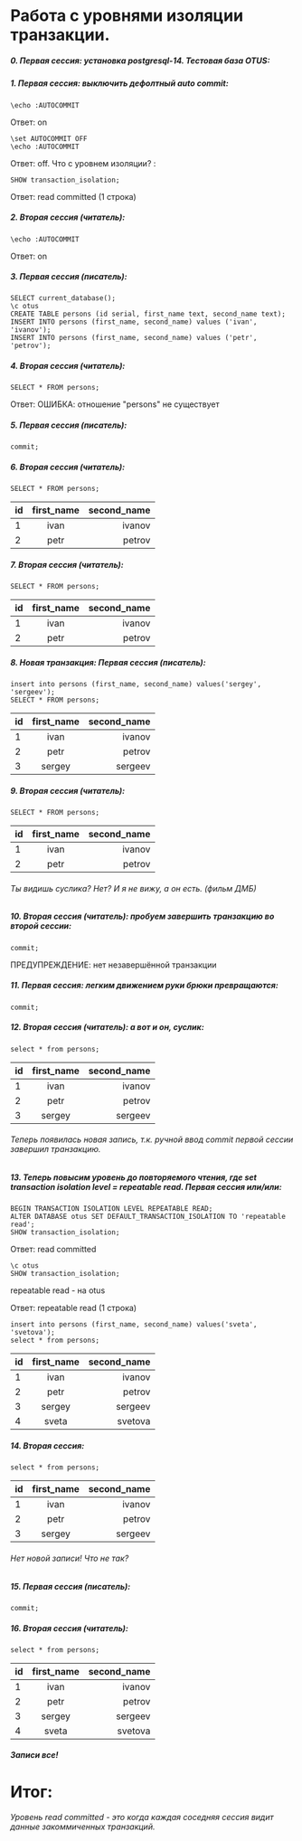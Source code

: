 # Работа с уровнями изоляции транзакции.
##### 0. Первая сессия: установка postgresql-14. Тестовая база OTUS:
##### 1. Первая сессия: выключить дефолтный auto commit:
```
\echo :AUTOCOMMIT
```
Ответ: on
```
\set AUTOCOMMIT OFF
\echo :AUTOCOMMIT
```
Ответ: off.  Что с уровнем изоляции? :
```
SHOW transaction_isolation;
```
Ответ: read committed (1 строка)
##### 2. Вторая сессия (читатель):
```
\echo :AUTOCOMMIT
```
Ответ: on
##### 3. Первая сессия (писатель):
```
SELECT current_database();
\c otus
CREATE TABLE persons (id serial, first_name text, second_name text);
INSERT INTO persons (first_name, second_name) values ('ivan', 'ivanov'); 
INSERT INTO persons (first_name, second_name) values ('petr', 'petrov'); 
```
##### 4. Вторая сессия (читатель):
```
SELECT * FROM persons;
```
Ответ: ОШИБКА:  отношение "persons" не существует

##### 5. Первая сессия (писатель):
```
commit;
```
##### 6. Вторая сессия (читатель):
```
SELECT * FROM persons;
```
id|first_name|second_name|
:----|:--------:|-----:
1  |ivan    |ivanov |
2|  petr   |petrov | 

##### 7. Вторая сессия (читатель): 
```
SELECT * FROM persons;
```
id|first_name|second_name|
:----|:--------:|-----:
1  |ivan    |ivanov |
2|  petr   |petrov | 
##### 8. Новая транзакция: Первая сессия (писатель):
```
insert into persons (first_name, second_name) values('sergey', 'sergeev');
SELECT * FROM persons;
```
id|first_name|second_name|
:----|:--------:|-----:
1  |ivan    |ivanov |
2|  petr   |petrov | 
3|  sergey   |sergeev | 

##### 9.  Вторая сессия (читатель):
```
SELECT * FROM persons;
```
id|first_name|second_name|
:----|:--------:|-----:
1  |ivan    |ivanov |
2|  petr   |petrov | 

###### Ты видишь суслика? Нет? И я не вижу, а он есть. (фильм ДМБ)
##### 10.  Вторая сессия (читатель): пробуем завершить транзакцию во второй сессии: 
```
commit;
```
ПРЕДУПРЕЖДЕНИЕ:  нет незавершённой транзакции

##### 11. Первая сессия: легким движением руки брюки превращаются:
```
commit;
```
##### 12. Вторая сессия (читатель): а вот и он, суслик:
```
select * from persons;
```
id|first_name|second_name|
:----|:--------:|-----:
1  |ivan    |ivanov |
2|  petr   |petrov | 
3|  sergey   |sergeev |

###### Теперь появилась новая запись, т.к. ручной ввод commit первой сессии завершил транзакцию.
##### 13. Теперь повысим уровень до повторяемого чтения, где set transaction isolation level = repeatable read. Первая сессия или/или:
```
BEGIN TRANSACTION ISOLATION LEVEL REPEATABLE READ;
ALTER DATABASE otus SET DEFAULT_TRANSACTION_ISOLATION TO 'repeatable read';
SHOW transaction_isolation;
```
Ответ: read committed
```
\c otus
SHOW transaction_isolation;
```
repeatable read - на otus

Ответ: repeatable read (1 строка)
```
insert into persons (first_name, second_name) values('sveta', 'svetova');
select * from persons;
```
id|first_name|second_name|
:----|:--------:|-----:
1  |ivan    |ivanov |
2|  petr   |petrov | 
3|  sergey   |sergeev |
4|  sveta   |svetova |

##### 14. Вторая сессия:
```
select * from persons; 
```
id|first_name|second_name|
:----|:--------:|-----:
1  |ivan    |ivanov |
2|  petr   |petrov | 
3|  sergey   |sergeev |

###### Нет новой записи! Что не так?  
##### 15. Первая сессия (писатель): 
```
commit;
```
##### 16. Вторая сессия (читатель): 
```
select * from persons;
```
id|first_name|second_name|
:----|:--------:|-----:
1  |ivan    |ivanov |
2|  petr   |petrov | 
3|  sergey   |sergeev |
4|  sveta   |svetova |

##### Записи все!
# Итог: 
###### Уровень read committed - это когда каждая соседняя сессия видит данные закоммиченных транзакций.






























